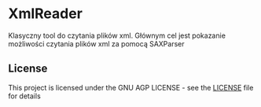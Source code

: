 # XmlReader

Klasyczny tool do czytania plików xml. Głównym cel jest pokazanie możliwości czytania plików xml za pomocą SAXParser

## License

This project is licensed under the GNU AGP LICENSE - see the [LICENSE](LICENSE) file for details


